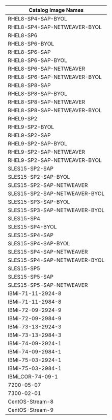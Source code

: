 | Catalog Image Names        |
|----------------------------|
| RHEL8-SP4-SAP-BYOL |
| RHEL8-SP4-SAP-NETWEAVER-BYOL |
| RHEL8-SP6 |
| RHEL8-SP6-BYOL |
| RHEL8-SP6-SAP |
| RHEL8-SP6-SAP-BYOL |
| RHEL8-SP6-SAP-NETWEAVER |
| RHEL8-SP6-SAP-NETWEAVER-BYOL |
| RHEL8-SP8-SAP |
| RHEL8-SP8-SAP-BYOL |
| RHEL8-SP8-SAP-NETWEAVER |
| RHEL8-SP8-SAP-NETWEAVER-BYOL |
| RHEL9-SP2 |
| RHEL9-SP2-BYOL |
| RHEL9-SP2-SAP |
| RHEL9-SP2-SAP-BYOL |
| RHEL9-SP2-SAP-NETWEAVER |
| RHEL9-SP2-SAP-NETWEAVER-BYOL |
| SLES15-SP2-SAP |
| SLES15-SP2-SAP-BYOL |
| SLES15-SP2-SAP-NETWEAVER |
| SLES15-SP2-SAP-NETWEAVER-BYOL |
| SLES15-SP3-SAP-BYOL |
| SLES15-SP3-SAP-NETWEAVER-BYOL |
| SLES15-SP4 |
| SLES15-SP4-BYOL |
| SLES15-SP4-SAP |
| SLES15-SP4-SAP-BYOL |
| SLES15-SP4-SAP-NETWEAVER |
| SLES15-SP4-SAP-NETWEAVER-BYOL |
| SLES15-SP5 |
| SLES15-SP5-SAP |
| SLES15-SP5-SAP-NETWEAVER |
| IBMi-71-11-2924-8 |
| IBMi-71-11-2984-8 |
| IBMi-72-09-2924-9 |
| IBMi-72-09-2984-9 |
| IBMi-73-13-2924-3 |
| IBMi-73-13-2984-3 |
| IBMi-74-09-2924-1 |
| IBMi-74-09-2984-1 |
| IBMi-75-03-2924-1 |
| IBMi-75-03-2984-1 |
| IBMi_COR-74-09-1 |
| 7200-05-07 |
| 7300-02-01 |
| CentOS-Stream-8 |
| CentOS-Stream-9 |
